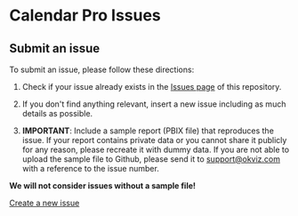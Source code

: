 # Calendar Pro Issues

## Submit an issue
To submit an issue, please follow these directions:

1. Check if your issue already exists in the [Issues page](/../../issues) of this repository.

2. If you don't find anything relevant, insert a new issue including as much details as possible.

3. **IMPORTANT**: Include a sample report (PBIX file) that reproduces the issue. If your report contains private data or you cannot share it publicly for any reason, please recreate it with dummy data. If you are not able to upload the sample file to Github, please send it to [support@okviz.com](mailto:support@okviz.com) with a reference to the issue number.   

**We will not consider issues without a sample file!**

[Create a new issue](../../issues/new/choose)
